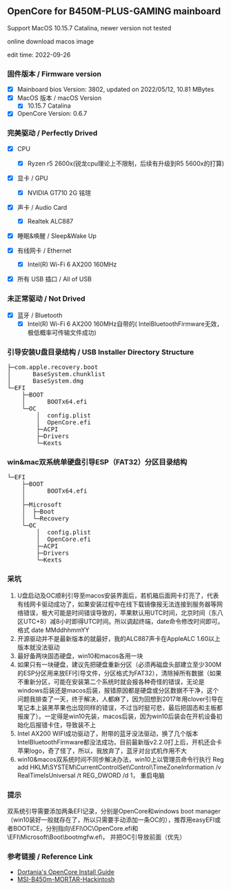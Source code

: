 ## OpenCore for B450M-PLUS-GAMING mainboard



Support MacOS 10.15.7 Catalina, newer version not tested

online download macos image

edit time: 2022-09-26



### 固件版本 / Firmware version
- [x] Mainboard bios Version: 3802, updated on 2022/05/12, 10.81 MBytes 
- [x] MacOS 版本 / macOS Version
    - [x] 10.15.7 Catalina 
- [x] OpenCore Version: 0.6.7
### 完美驱动 / Perfectly Drived


- [x] CPU
    - [x] Ryzen r5 2600x(锐龙cpu理论上不限制，后续有升级到R5 5600x的打算)
- [x] 显卡 / GPU
    - [x] NVIDIA GT710 2G 铭瑄
- [x] 声卡 / Audio Card
    - [x] Realtek ALC887
- [x] 睡眠&唤醒 / Sleep&Wake Up
- [x] 有线网卡 / Ethernet
    - [x] Intel(R) Wi-Fi 6 AX200 160MHz
- [x] 所有 USB 插口 / All of USB


### 未正常驱动 / Not Drived
- [x] 蓝牙 /  Bluetooth
	 -  [x]  Intel(R) Wi-Fi 6 AX200 160MHz自带的(
IntelBluetoothFirmware无效，极低概率可传输文件成功)

### 引导安装U盘目录结构 / USB Installer Directory Structure
<pre>
├─com.apple.recovery.boot
│      BaseSystem.chunklist
│      BaseSystem.dmg
└─EFI
    ├─BOOT
    │      BOOTx64.efi
    └─OC
        │  config.plist
        │  OpenCore.efi
        ├─ACPI
        ├─Drivers
        └─Kexts
</pre>


### win&mac双系统单硬盘引导ESP（FAT32）分区目录结构
<pre>
└─EFI
    ├─BOOT
    │      BOOTx64.efi
    │
    ├─Microsoft
    │  ├─Boot
    │  └─Recovery
    └─OC
        │  config.plist
        │  OpenCore.efi
        ├─ACPI
        ├─Drivers
        └─Kexts
</pre>

### 采坑
1. U盘启动及OC顺利引导至macos安装界面后，若机箱后面网卡灯亮了，代表有线网卡驱动成功了，如果安装过程中在线下载镜像报无法连接到服务器等网络错误，极大可能是时间错误导致的，苹果默认用UTC时间，北京时间（东八区UTC+8）减8小时即得UTC时间。所以调起终端，date命令修改时间即可。 格式  date MMddhhmmYY
2. 开源驱动并不是最新版本的就最好，我的ALC887声卡在AppleALC 1.60以上版本就没法驱动
3. 最好备两块固态硬盘，win10和macos各用一块
4. 如果只有一块硬盘，建议先把硬盘重新分区（必须再磁盘头部建立至少300M的ESP分区用来放EFI引导文件，分区格式为FAT32），清除掉所有数据（如果不重新分区，可能在安装第二个系统时就会报各种奇怪的错误，无论是windows后装还是macos后装，报错原因都是硬盘或分区数据不干净，这个问题我排查了一天，终于解决，人都麻了，因为回想到2017年用clover引导在笔记本上装黑苹果也出现同样的错误，不过当时挺可悲，最后把固态和主板都报废了）。一定得是win10先装，macos后装，因为win10后装会在开机设备初始化后报错卡住，导致装不上
5. Intel AX200 WIFI成功驱动了，附带的蓝牙没法驱动，换了几个版本IntelBluetoothFirmware都没法成功，目前最新版v2.2.0打上后，开机还会卡苹果logo，奇了怪了，所以，我放弃了，蓝牙对台式机作用不大
6. win10&macos双系统时间不同步解决办法，win10上以管理员命令行执行 Reg add HKLM\SYSTEM\CurrentControlSet\Control\TimeZoneInformation /v RealTimeIsUniversal /t REG_DWORD /d 1， 重启电脑

### 提示
双系统引导需要添加两条EFI记录，分别是OpenCore和windows boot manager（win10装好一般就存在了，所以只需要手动添加一条OC的），推荐用easyEFI或者BOOTICE，分别指向\EFI\OC\OpenCore.efi和\EFI\Microsoft\Boot\bootmgfw.efi， 并把OC引导放前面（优先）
### 参考链接 / Reference Link
- [Dortania's OpenCore Install Guide](https://dortania.github.io/OpenCore-Install-Guide/prerequisites.html)
- [
MSI-B450m-MORTAR-Hackintosh](https://github.com/heyxiaobai/MSI-B450m-MORTAR-Hackintosh)

